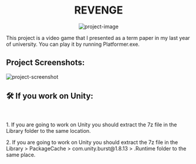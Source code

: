 <h1 align="center" id="title">REVENGE</h1>

<p align="center"><img src="https://socialify.git.ci/qrumpy/REVENGE/image?forks=1&amp;issues=1&amp;language=1&amp;name=1&amp;owner=1&amp;pattern=Solid&amp;pulls=1&amp;stargazers=1&amp;theme=Dark" alt="project-image"></p>

<p id="description">This project is a video game that I presented as a term paper in my last year of university. You can play it by running Platformer.exe.</p>

<h2>Project Screenshots:</h2>

<img src="https://i.giphy.com/media/v1.Y2lkPTc5MGI3NjExbnV3Y2ZnbTM0NzV0d2ZvY3E1b2hmaXAzaW1rN3Q4dm50dHExYXBzaCZlcD12MV9pbnRlcm5hbF9naWZfYnlfaWQmY3Q9Zw/ZKa7ZYQpEabzDwukuN/giphy-downsized-large.gif" alt="project-screenshot">

<h2>🛠️ If you work on Unity:</h2><br>

<p>1. If you are going to work on Unity you should extract the 7z file in the Library folder to the same location.</p>

<p>2. If you are going to work on Unity you should extract the 7z file in the Library &gt; PackageCache &gt; com.unity.burst@1.8.13 &gt; .Runtime folder to the same place.</p>
